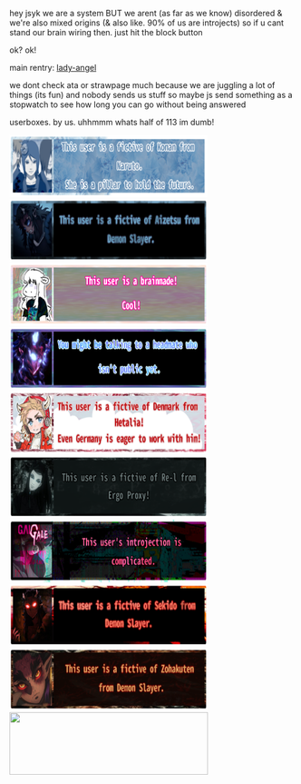 hey jsyk we are a system BUT we arent (as far as we know) disordered & we're also mixed origins (& also like. 90% of us are introjects) so if u cant stand our brain wiring then. just hit the block button

ok? ok!

main rentry: [lady-angel](https://rentry.co/lady-angel)

we dont check ata or strawpage much because we are juggling a lot of things (its fun) and nobody sends us stuff so maybe js send something as a stopwatch to see how long you can go without being answered


userboxes. by us. uhhmmm whats half of 113 im dumb!

<img src="Untitled1211-Restored-20251015075600.png" width="350" height="110"> <img src="aizetsuuserbox.png" width="350" height="110"> <img src="Untitled1211-Restored-20251015073911.png" width="350" height="110"> <img src="Untitled1211-Restored-20251015073819.png" width="350" height="110"> <img src="Untitled1211-Restored-20251015073700.png" width="350" height="110"> <img src="Untitled1211-Restored-20251015073515.png" width="350" height="110"> <img src="galgaleuserbox.png" width="350" height="110"> <img src="sekidouserbox.png" width="350" height="110"> <img src="zohauserbox2.png" width="350" height="110"> <img src="" width="350" height="110">

